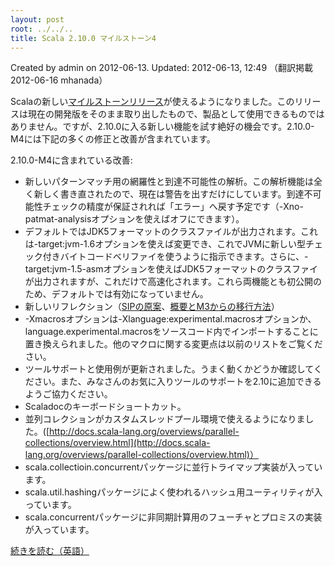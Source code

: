 ```yaml
---
layout: post
root: ../../..
title: Scala 2.10.0 マイルストーン4
---
```


Created by admin on 2012-06-13. Updated: 2012-06-13, 12:49 （翻訳掲載 2012-06-16 mhanada）

Scalaの新しい[マイルストーンリリース](http://www.scala-lang.org/downloads#Milestones)が使えるようになりました。このリリースは現在の開発版をそのまま取り出したもので、製品として使用できるものではありません。ですが、2.10.0に入る新しい機能を試す絶好の機会です。2.10.0-M4には下記の多くの修正と改善が含まれています。

2.10.0-M4に含まれている改善:

* 新しいパターンマッチ用の網羅性と到達不可能性の解析。この解析機能は全く新しく書き直されたので、現在は警告を出すだけにしています。到達不可能性チェックの精度が保証されれば「エラー」へ戻す予定です（-Xno-patmat-analysisオプションを使えばオフにできます）。
* デフォルトではJDK5フォーマットのクラスファイルが出力されます。これは-target:jvm-1.6オプションを使えば変更でき、これでJVMに新しい型チェック付きバイトコードベリファイを使うように指示できます。さらに、-target:jvm-1.5-asmオプションを使えばJDK5フォーマットのクラスファイが出力されますが、これだけで高速化されます。これら両機能とも初公開のため、デフォルトでは有効になっていません。
* 新しいリフレクション（[SIPの原案](https://docs.google.com/document/d/1Z1VhhNPplbUpaZPIYdc0_EUv5RiGQ2X4oqp0i-vz1qw/edit?pli=1)、[概要とM3からの移行方法](https://github.com/scala/scala/commit/6bb5975289c5b11cb8c88dd4629286956b5d3d27)）
* -Xmacrosオプションは-Xlanguage:experimental.macrosオプションか、language.experimental.macrosをソースコード内でインポートすることに置き換えられました。他のマクロに関する変更点は以前のリストをご覧ください。
* ツールサポートと使用例が更新されました。うまく動くかどうか確認してください。また、みなさんのお気に入りツールのサポートを2.10に追加できるようご協力ください。
* Scaladocのキーボードショートカット。
* 並列コレクションがカスタムスレッドプール環境で使えるようになりました。([http://docs.scala-lang.org/overviews/parallel-collections/overview.html](http://docs.scala-lang.org/overviews/parallel-collections/overview.html)）
* scala.collectioin.concurrentパッケージに並行トライマップ実装が入っています。
* scala.util.hashingパッケージによく使われるハッシュ用ユーティリティが入っています。
* scala.concurrentパッケージに非同期計算用のフューチャとプロミスの実装が入っています。

[続きを読む（英語）](http://www.scala-lang.org/node/12702)
